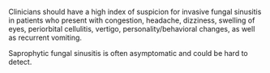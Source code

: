 Clinicians should have a high index of suspicion for invasive fungal sinusitis in patients who present with congestion, headache, dizziness, swelling of eyes, periorbital cellulitis, vertigo, personality/behavioral changes, as well as recurrent vomiting.

Saprophytic fungal sinusitis is often asymptomatic and could be hard to detect.